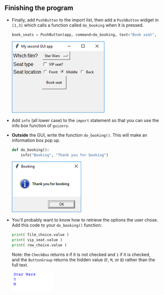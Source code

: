 ## Finishing the program

- Finally, add `PushButton` to the import list, then add a `PushButton` widget in `[1,3]` which calls a function called `do_booking` when it is pressed.

    ```python
    book_seats = PushButton(app, command=do_booking, text="Book seat", grid=[1,3], align="left")
    ```

    ![Booking button](images/booking-button.png)

- Add `info` (all lower case) to the `import` statement so that you can use the info box function of `guizero`.

- **Outside** the GUI, write the function `do_booking()`. This will make an information box pop up.

    ```python
    def do_booking():
        info("Booking", "Thank you for booking")
    ```

    ![Info box](images/info-box.png)

- You'll probably want to know how to retrieve the options the user chose. Add this code to your `do_booking()` function:

    ```python
    print( film_choice.value )
    print( vip_seat.value )
    print( row_choice.value )
    ```

    Note: the `CheckBox` returns `0` if it is not checked and `1` if it is checked, and the `ButtonGroup` returns the hidden value (`F`, `M`, or `B`) rather than the full text.

    ![Return values](images/return-values.png)


